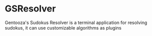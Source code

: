 # GSResolver
Gentooza's Sudokus Resolver is a terminal application for resolving sudokus, it can use customizable algorithms as plugins
